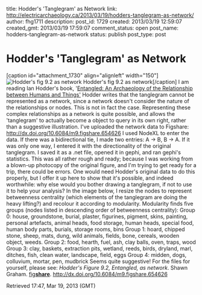 title: Hodder's 'Tanglegram' as Network
link: http://electricarchaeology.ca/2013/03/19/hodders-tanglegram-as-network/
author: fhg1711
description: 
post_id: 1729
created: 2013/03/19 12:59:07
created_gmt: 2013/03/19 17:59:07
comment_status: open
post_name: hodders-tanglegram-as-network
status: publish
post_type: post

# Hodder's 'Tanglegram' as Network

[caption id="attachment_1730" align="alignleft" width="150"]![Hodder's fig 9.2 as network](http://electricarchaeologist.files.wordpress.com/2013/03/tanglegram.png?w=150) Hodder's fig 9.2 as network[/caption] I am reading Ian Hodder's book, '[Entangled: An Archaeology of the Relationship between Humans and Things'](http://books.google.ca/books?id=mUzPxdbDQLYC&lpg=PR12&dq=hodder%20figure%209.2%20entanglement&pg=PR12#v=onepage&q=hodder%20figure%209.2%20entanglement&f=false) Hodder writes that the tanglegram cannot be represented as a network, since a network doesn't consider the nature of the relationships or nodes. This is not in fact the case. Representing these complex relationships as a network is quite possible, and allows the 'tanglegram' to actually become a object to query in its own right, rather than a suggestive illustration. I've uploaded the network data to Figshare: <http://dx.doi.org/10.6084/m9.figshare.654626> I used NodeXL to enter the data. If there was a bidirectional tie, I made two entries: A -> B, B -> A. If it was only one way, I entered it with the directionality of the original tanglegram. I saved it as a .net file, opened it in gephi, and ran gephi's statistics. This was all rather rough and ready; because I was working from a blown-up photocopy of the original figure, and I'm trying to get ready for a trip, there could be errors. One would need Hodder's original data to do this properly, but I offer it up here to show that it's possible, and indeed worthwhile: why else would you bother drawing a tanglegram, if not to use it to help your analysis? In the image below, I resize the nodes to represent betweenness centrality (which elements of the tanglegram are doing the heavy lifting?) and recolour it according to modularity. Modularity finds five groups (nodes listed in descending order of betweenness centrality): Group 0: house, groundstone, burial, plaster, figurines, pigment, skins, painting, personal artefacts, animal heads, food storage, human heads, special food, human body parts, burials, storage rooms, bins Group 1: hoard, chipped stone, sheep, mats, dung, wild animals, fields, bone, cereals, wooden object, weeds. Group 2: food, hearth, fuel, ash, clay balls, oven, traps, wood Group 3: clay, baskets, extraction pits, wetland, reeds, birds, dryland, marl, ditches, fish, clean water, landscape, field, eggs Group 4: midden, dogs, colluvium, mortar, pen, mudbrick Seems quite suggestive! For the files for yourself, please see: _Hodder's Figure 9.2, Entangled, as network_. Shawn Graham. [fig**share**](http://figshare.com). <http://dx.doi.org/10.6084/m9.figshare.654626>

Retrieved 17:47, Mar 19, 2013 (GMT)